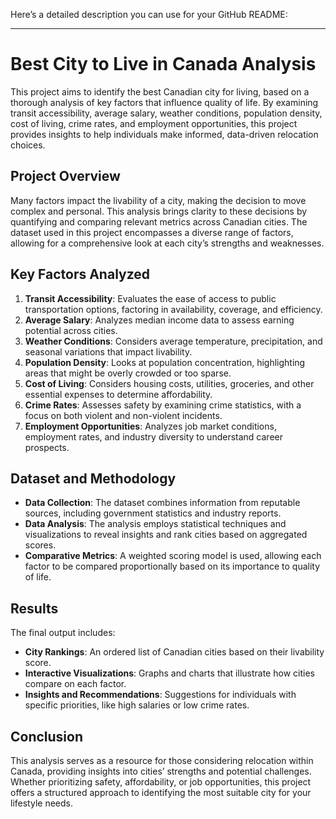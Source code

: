 Here’s a detailed description you can use for your GitHub README:

---

# Best City to Live in Canada Analysis

This project aims to identify the best Canadian city for living, based on a thorough analysis of key factors that influence quality of life. By examining transit accessibility, average salary, weather conditions, population density, cost of living, crime rates, and employment opportunities, this project provides insights to help individuals make informed, data-driven relocation choices.

## Project Overview

Many factors impact the livability of a city, making the decision to move complex and personal. This analysis brings clarity to these decisions by quantifying and comparing relevant metrics across Canadian cities. The dataset used in this project encompasses a diverse range of factors, allowing for a comprehensive look at each city’s strengths and weaknesses.

## Key Factors Analyzed

1. **Transit Accessibility**: Evaluates the ease of access to public transportation options, factoring in availability, coverage, and efficiency.
2. **Average Salary**: Analyzes median income data to assess earning potential across cities.
3. **Weather Conditions**: Considers average temperature, precipitation, and seasonal variations that impact livability.
4. **Population Density**: Looks at population concentration, highlighting areas that might be overly crowded or too sparse.
5. **Cost of Living**: Considers housing costs, utilities, groceries, and other essential expenses to determine affordability.
6. **Crime Rates**: Assesses safety by examining crime statistics, with a focus on both violent and non-violent incidents.
7. **Employment Opportunities**: Analyzes job market conditions, employment rates, and industry diversity to understand career prospects.

## Dataset and Methodology

- **Data Collection**: The dataset combines information from reputable sources, including government statistics and industry reports.
- **Data Analysis**: The analysis employs statistical techniques and visualizations to reveal insights and rank cities based on aggregated scores.
- **Comparative Metrics**: A weighted scoring model is used, allowing each factor to be compared proportionally based on its importance to quality of life.

## Results

The final output includes:
- **City Rankings**: An ordered list of Canadian cities based on their livability score.
- **Interactive Visualizations**: Graphs and charts that illustrate how cities compare on each factor.
- **Insights and Recommendations**: Suggestions for individuals with specific priorities, like high salaries or low crime rates.

## Conclusion

This analysis serves as a resource for those considering relocation within Canada, providing insights into cities’ strengths and potential challenges. Whether prioritizing safety, affordability, or job opportunities, this project offers a structured approach to identifying the most suitable city for your lifestyle needs.
